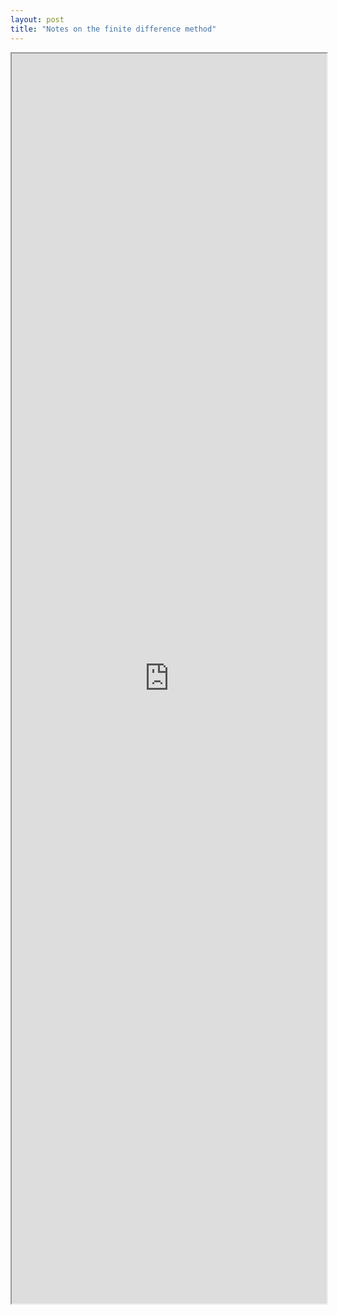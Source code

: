 ```yaml
---
layout: post
title: "Notes on the finite difference method"
---
```

<link rel="stylesheet" href="https://deionizedplasma.github.io/latexstyle.css">
<iframe
  src="https://deionizedplasma.github.io/notebooks/FDM_blogpost.html"
  width="100%"
  height="2000px"
  style="overflow: visible"
  scrolling="yes"
>
</iframe>